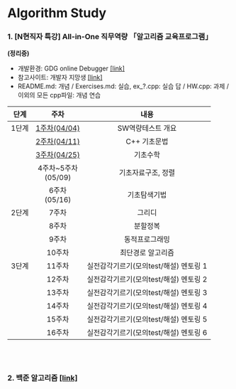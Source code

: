 # Algorithm Study


### 1. [N현직자 특강] All-in-One 직무역량 「알고리즘 교육프로그램」
**(정리중)**
* 개발환경: GDG online Debugger [[link]](http://www.onlinegdb.com/)
* 참고사이트: 개발자 지망생  [[link]](https://blockdmask.tistory.com/category/%3C%EA%B0%9C%EC%9D%B8%EA%B3%B5%EB%B6%80%3E)
* README.md: 개념 / Exercises.md: 실습, ex_?.cpp: 실습 답 / HW.cpp: 과제 / 이외의 모든 cpp파일: 개념 연습  

|단계|주차|내용|
|:--:|:--:|:--:|
|1단계|[1주차(04/04)](https://github.com/kimkyeongnam/STUDY_Algorithm/tree/master/%5BN%ED%98%84%EC%A7%81%EC%9E%90%20%ED%8A%B9%EA%B0%95%5D%20All-in-One%20%EC%A7%81%EB%AC%B4%EC%97%AD%EB%9F%89%20%E3%80%8C%EC%95%8C%EA%B3%A0%EB%A6%AC%EC%A6%98%20%EA%B5%90%EC%9C%A1%ED%94%84%EB%A1%9C%EA%B7%B8%EB%9E%A8%E3%80%8D/1%EC%A3%BC%EC%B0%A8(190404))|SW역량테스트 개요|
||[2주차(04/11)](https://github.com/kimkyeongnam/Algorithm/tree/master/%5BN%ED%98%84%EC%A7%81%EC%9E%90%20%ED%8A%B9%EA%B0%95%5D%20All-in-One%20%EC%A7%81%EB%AC%B4%EC%97%AD%EB%9F%89%20%E3%80%8C%EC%95%8C%EA%B3%A0%EB%A6%AC%EC%A6%98%20%EA%B5%90%EC%9C%A1%ED%94%84%EB%A1%9C%EA%B7%B8%EB%9E%A8%E3%80%8D/2%EC%A3%BC%EC%B0%A8(190411))|C++ 기초문법|
||[3주차(04/25)](https://github.com/kimkyeongnam/STUDY_Algorithm/tree/master/%5BN%ED%98%84%EC%A7%81%EC%9E%90%20%ED%8A%B9%EA%B0%95%5D%20All-in-One%20%EC%A7%81%EB%AC%B4%EC%97%AD%EB%9F%89%20%E3%80%8C%EC%95%8C%EA%B3%A0%EB%A6%AC%EC%A6%98%20%EA%B5%90%EC%9C%A1%ED%94%84%EB%A1%9C%EA%B7%B8%EB%9E%A8%E3%80%8D/3%EC%A3%BC%EC%B0%A8(190425))|기초수학|
||4주차~5주차<br>(05/09)|기초자료구조, 정렬|
||6주차<br>(05/16)|기초탐색기법|
|2단계|7주차|그리디|
||8주차|분할정복|
||9주차|동적프로그래밍|
||10주차|최단경로 알고리즘|
|3단계|11주차|실전감각기르기(모의test/해설) 멘토링 1|
||12주차|실전감각기르기(모의test/해설) 멘토링 2|
||13주차|실전감각기르기(모의test/해설) 멘토링 3|
||14주차|실전감각기르기(모의test/해설) 멘토링 4|
||15주차|실전감각기르기(모의test/해설) 멘토링 5|
||16주차|실전감각기르기(모의test/해설) 멘토링 6|

<br><br>

### 2. 백준 알고리즘 [[link]](https://www.acmicpc.net/)
